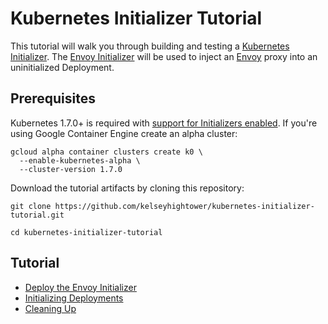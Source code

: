 # Kubernetes Initializer Tutorial

This tutorial will walk you through building and testing a [Kubernetes Initializer](https://kubernetes.io/docs/admin/extensible-admission-controllers/#what-are-initializers). The [Envoy Initializer](envoy-initializer) will be used to inject an [Envoy](https://lyft.github.io/envoy) proxy into an uninitialized Deployment. 

## Prerequisites

Kubernetes 1.7.0+ is required with [support for Initializers enabled](https://kubernetes.io/docs/admin/extensible-admission-controllers/#enable-initializers-alpha-feature). If you're using Google Container Engine create an alpha cluster:

```
gcloud alpha container clusters create k0 \
  --enable-kubernetes-alpha \
  --cluster-version 1.7.0
```

Download the tutorial artifacts by cloning this repository:

```
git clone https://github.com/kelseyhightower/kubernetes-initializer-tutorial.git
```

```
cd kubernetes-initializer-tutorial
```

## Tutorial

* [Deploy the Envoy Initializer](docs/deploy-envoy-initializer.md)
* [Initializing Deployments](docs/initializing-deployments.md)
* [Cleaning Up](docs/cleanup.md)
